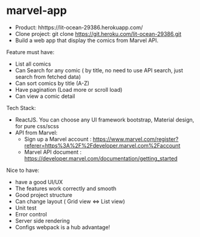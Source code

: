 # marvel-app
* Product: hhttps://lit-ocean-29386.herokuapp.com/
* Clone project: git clone https://git.heroku.com/lit-ocean-29386.git
* Build a web app that display the comics from Marvel API.

Feature must have:
- List all comics
- Can Search for any comic ( by title, no need to use API search, just search from fetched data)
- Can sort comics by title (A-Z)
- Have  pagination (Load more or scroll load)
- Can view a comic detail

Tech Stack:
- ReactJS. You can choose any UI framework bootstrap, Material design, for pure css/scss
- API from Marvel:
   + Sign up a Marvel account :    https://www.marvel.com/register?referer=https%3A%2F%2Fdeveloper.marvel.com%2Faccount        
   + Marvel API document : https://developer.marvel.com/documentation/getting_started

 Nice to have:
- have a good UI/UX 
- The features work correctly and smooth
- Good project structure
- Can change layout ( Grid view <=> List view)
- Unit test
- Error control
- Server side rendering
- Configs webpack is a hub advantage!
